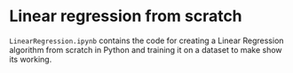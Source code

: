 # Linear regression from scratch

`LinearRegression.ipynb` contains the code for creating a Linear Regression algorithm from scratch in Python and training it on a dataset to make show its working.